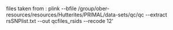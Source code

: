 files taken from :
    plink --bfile /group/ober-resources/resources/Hutterites/PRIMAL/data-sets/qc/qc --extract rsSNPlist.txt --out qcfiles_rsids --recode 12'

